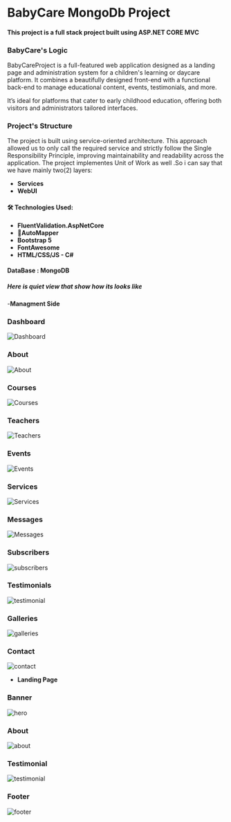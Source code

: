 # BabyCare MongoDb Project

#### This project is a full stack project built using ASP.NET CORE MVC 

### BabyCare's Logic
BabyCareProject is a full-featured web application designed as a landing page and administration system for a children's learning or daycare platform. It combines a beautifully designed front-end with a functional back-end to manage educational content, events, testimonials, and more.

It’s ideal for platforms that cater to early childhood education, offering both visitors and administrators tailored interfaces.

### Project's Structure
The project is built using service-oriented architecture. This approach allowed us to only call the required service and strictly follow the Single Responsibility Principle, improving maintainability and readability across the application. The project implementes Unit of Work as well .So i can say that we have mainly two(2) layers:
- **Services**
- **WebUI**

#### 🛠️ Technologies Used:
- **FluentValidation.AspNetCore**
- **🔄AutoMapper**
- **Bootstrap 5**
- **FontAwesome**
- **HTML/CSS/JS - C#**

#### DataBase : MongoDB

##### Here is quiet view that show how its looks like

-**Managment Side**
### Dashboard
![Dashboard](src/dashboard.PNG)
### About
![About](src/about.PNG)
### Courses
![Courses](src/course.PNG)
### Teachers
![Teachers](src/teacher.PNG)
### Events
![Events](src/event.PNG)
### Services
![Services](src/service.PNG)
### Messages
![Messages](src/message.PNG)
### Subscribers
![subscribers](src/subscriber.PNG)
### Testimonials
![testimonial](src/testimonial.PNG)
### Galleries
![galleries](src/gallery.PNG)
### Contact
![contact](src/contact.PNG)

- **Landing Page**
### Banner
![hero](src/hero.PNG)
### About
![about](src/aboutclient.PNG)
### Testimonial
![testimonial](src/clientTestimonial.PNG)
### Footer
![footer](src/footer.PNG)
